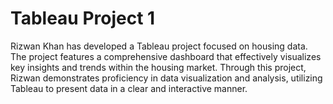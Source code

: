 # Tableau Project 1
Rizwan Khan has developed a Tableau project focused on housing data. The project features a comprehensive dashboard that effectively visualizes key insights and trends within the housing market. Through this project, Rizwan demonstrates proficiency in data visualization and analysis, utilizing Tableau to present data in a clear and interactive manner.
